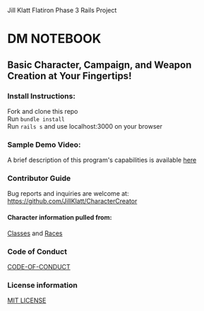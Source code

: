 
Jill Klatt Flatiron Phase 3 Rails Project
# DM NOTEBOOK

 
## Basic Character, Campaign, and Weapon Creation at Your Fingertips! 

 
### Install Instructions:
Fork and clone this repo
<br />
Run ```bundle install```
<br />
Run ```rails s``` and use localhost:3000 on your browser

### Sample Demo Video:
A brief description of this program's capabilities is available [here](https://youtu.be/qRRlDL4sV_s)
 
### Contributor Guide
Bug reports and inquiries are welcome at: https://github.com/JillKlatt/CharacterCreator

#### Character information pulled from: 
[Classes](https://www.d20srd.org/indexes/classes.htm)
and [Races](https://www.d20srd.org/indexes/basicsRacesDescription.htm)

### Code of Conduct
[CODE-OF-CONDUCT](https://github.com/JillKlatt/CharacterCreator/blob/master/CODE-OF-CONDUCT.md)

### License information
[MIT LICENSE](https://github.com/JillKlatt/CharacterCreator/blob/master/LICENSE)

